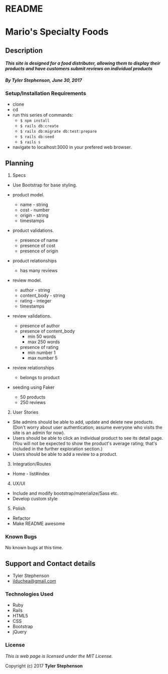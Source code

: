 # README

# Mario's Specialty Foods

## Description

#### _**This site is designed for a food distributer, allowing them to display their products and have customers submit reviews on individual products**_

#### _**By Tyler Stephenson, June 30, 2017**_

### Setup/Installation Requirements
* clone <link to repo>
* cd <local repo>
* run this series of commands:
  * `$ npm install`
  * `$ rails db:create`
  * `$ rails db:migrate db:test:prepare`
  * `$ rails db:seed`
  * `$ rails s`
* navigate to localhost:3000 in your prefered web browser.

## Planning

1. Specs
  * Use Bootstrap for base styling.
  * product model.
      * name - string
      * cost - number
      * origin - string
      * timestamps
  * product validations.
    * presence of name
    * presence of cost
    * presence of origin
  * product relationships
    * has many reviews

  * review model.
      * author - string
      * content_body - string
      * rating - integer
      * timestamps
  * review validations.
    * presence of author
    * presence of content_body
      * min 50 words
      * max 250 words
    * presence of rating
      * min number 1
      * max number 5
  * review relationships
    * belongs to product

  * seeding using Faker
    * 50 products
    * 250 reviews
2. User Stories
  * Site admins should be able to add, update and delete new products. (Don't worry about user authentication; assume everyone who visits the site is an admin for now).
  * Users should be able to click an individual product to see its detail page. (You will not be expected to show the product's average rating; that's included in the further exploration section.)
  * Users should be able to add a review to a product.

3. Integration/Routes
  * Home - list#index

4. UX/UI
  * Include and modify bootstrap/materialize/Sass etc.
  * Develop custom style

5. Polish
  * Refactor
  * Make README awesome

### Known Bugs
No known bugs at this time.

## Support and Contact details
* Tyler Stephenson
* ilduchea@gmail.com

### Technologies Used

* Ruby
* Rails
* HTML5
* CSS
* Bootstrap
* jQuery

### License

*This is web page is licensed under the MIT License.*

Copyright (c) 2017 **Tyler Stephenson**
